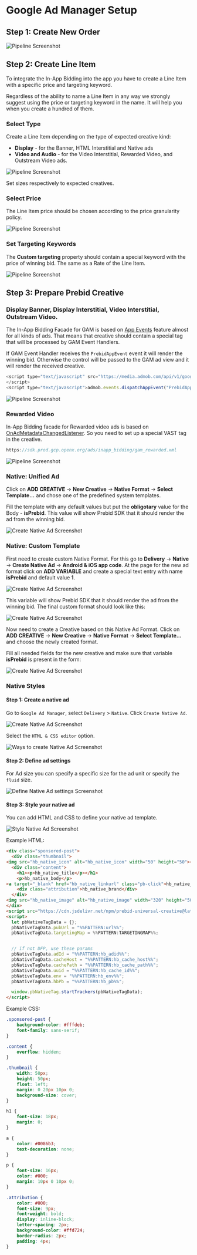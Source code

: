 # Google Ad Manager Setup

## Step 1: Create New Order

 <img src="../res/orders/order-gam-create.png" alt="Pipeline Screenshot" align="center">

## Step 2: Create Line Item

To integrate the In-App Bidding into the app you have to create a Line Item with a specific price and targeting keyword.

Regardless of the ability to name a Line Item in any way we strongly suggest using the price or targeting keyword in the name. It will help you when you create a hundred of them.

### Select Type

Create a Line Item depending on the type of expected creative kind:

* **Display** - for the Banner, HTML Interstitial and Native ads
* **Video and Audio** - for the Video Interstitial, Rewarded Video, and Outstream Video ads.

<img src="../res/orders/order-gam-li-create.png" alt="Pipeline Screenshot" align="center">

Set sizes respectively to expected creatives.

### Select Price

The Line Item price should be chosen according to the price granularity policy.

<img src="../res/orders/order-gam-li-price.png" alt="Pipeline Screenshot" align="center">

### Set Targeting Keywords

The **Custom targeting** property should contain a special keyword with the price of winning bid. The same as a Rate of the Line Item.

<img src="../res/orders/order-gam-li-targeting.png" alt="Pipeline Screenshot" align="center">

## Step 3: Prepare Prebid Creative

### Display Banner, Display Interstitial, Video Interstitial, Outstream Video.

The In-App Bidding Facade for GAM is based on [App Events](https://developers.google.com/ad-manager/mobile-ads-sdk/android/banner#app_events) feature almost for all kinds of ads. That means that creative should contain a special tag that will be processed by GAM Event Handlers.

If GAM Event Handler receives the `PrebidAppEvent` event it will render the winning bid. Otherwise the control will be passed to the GAM ad view and it will render the received creative.

``` js
<script type="text/javascript" src="https://media.admob.com/api/v1/google_mobile_app_ads.js">
</script>
<script type="text/javascript">admob.events.dispatchAppEvent("PrebidAppEvent","");</script>
```

<img src="../res/orders/order-gam-creative-banner.png" alt="Pipeline Screenshot" align="center">

### Rewarded Video

In-App Bidding facade for Rewarded video ads is based on [OnAdMetadataChangedListener](https://developers.google.com/android/reference/com/google/android/gms/ads/rewarded/OnAdMetadataChangedListener). So you need to set up a special VAST tag in the creative.

``` js
https://sdk.prod.gcp.openx.org/ads/inapp_bidding/gam_rewarded.xml
```

<img src="../res/orders/order-gam-creative-rewarded.png" alt="Pipeline Screenshot" align="center">

### Native: Unified Ad

Click on **ADD CREATIVE** -> **New Creative** -> **Native Format** -> **Select Template...** and chose one of the predefined system templates.

Fill the template with any default values but put the **obligotary** value for the Body - **isPrebid**. This value will show Prebid SDK that it should  render the ad from the winning bid.

<img src="../res/orders/order-gam-creative-unified-ad.png" alt="Create Native Ad Screenshot" align="center">

### Native: Custom Template

First need to create custom Native Format. For this go to **Delivery** -> **Native** -> **Create Native Ad** -> **Android & iOS app code**. At the page for the new ad format click on **ADD VARIABLE** and create a special text entry with name **isPrebid** and default value **1**.

<img src="../res/orders/order-gam-creative-custom-template-format-variable.png" alt="Create Native Ad Screenshot" align="center">

This variable will show Prebid SDK that it should render the ad from the winning bid. The final custom format should look like this:

<img src="../res/orders/order-gam-creative-custom-template-format.png" alt="Create Native Ad Screenshot" align="center">

Now need to create a Creative based on this Native Ad Format. Click on **ADD CREATIVE** -> **New Creative** -> **Native Format** -> **Select Template...** and choose the newly created format.

Fill all needed fields for the new creative and make sure that variable **isPrebid** is present in the form:

<img src="../res/orders/order-gam-creative-custom-template.png" alt="Create Native Ad Screenshot" align="center">

### Native Styles

#### Step 1: Create a native ad

Go to `Google Ad Manager`, select `Delivery` > `Native`. Click `Create Native Ad`.

<img src="../res/orders/order-gam-create-native-ad.png" alt="Create Native Ad Screenshot" align="center">

Select the `HTML & CSS editor` option.

<img src="../res/orders/order-gam-ways-to-create-native-ad.png" alt="Ways to create Native Ad Screenshot" align="center">


#### Step 2: Define ad settings

For Ad size you can specify a specific size for the ad unit or specify the `fluid` size.

<img src="../res/orders/order-gam-ad-settings.png" alt="Define Native Ad settings Screenshot" align="center">

#### Step 3: Style your native ad

You can add HTML and CSS to define your native ad template.

<img src="../res/orders/order-gam-style-native-ad.png" alt="Style Native Ad Screenshot" align="center">

Example HTML:

``` html
<div class="sponsored-post">
  <div class="thumbnail">
<img src="hb_native_icon" alt="hb_native_icon" width="50" height="50"></div>
  <div class="content">
    <h1><p>hb_native_title</p></h1>
    <p>hb_native_body</p>
<a target="_blank" href="hb_native_linkurl" class="pb-click">hb_native_cta</a>
    <div class="attribution">hb_native_brand</div>
  </div>
<img src="hb_native_image" alt="hb_native_image" width="320" height="50">
</div>
<script src="https://cdn.jsdelivr.net/npm/prebid-universal-creative@latest/dist/native-trk.js"></script>
<script>
  let pbNativeTagData = {};
  pbNativeTagData.pubUrl = "%%PATTERN:url%%";
  pbNativeTagData.targetingMap = %%PATTERN:TARGETINGMAP%%;


  // if not DFP, use these params
  pbNativeTagData.adId = "%%PATTERN:hb_adid%%";
  pbNativeTagData.cacheHost = "%%PATTERN:hb_cache_host%%";
  pbNativeTagData.cachePath = "%%PATTERN:hb_cache_path%%";
  pbNativeTagData.uuid = "%%PATTERN:hb_cache_id%%";
  pbNativeTagData.env = "%%PATTERN:hb_env%%";
  pbNativeTagData.hbPb = "%%PATTERN:hb_pb%%";

  window.pbNativeTag.startTrackers(pbNativeTagData);
</script>
```

Example CSS:

``` css
.sponsored-post {
    background-color: #fffdeb;
    font-family: sans-serif;
}

.content {
    overflow: hidden;
}

.thumbnail {
    width: 50px;
    height: 50px;
    float: left;
    margin: 0 20px 10px 0;
    background-size: cover;
}

h1 {
    font-size: 18px;
    margin: 0;
}

a {
    color: #0086b3;
    text-decoration: none;
}

p {
    font-size: 16px;
    color: #000;
    margin: 10px 0 10px 0;
}

.attribution {
    color: #000;
    font-size: 9px;
    font-weight: bold;
    display: inline-block;
    letter-spacing: 2px;
    background-color: #ffd724;
    border-radius: 2px;
    padding: 4px;
}
```
